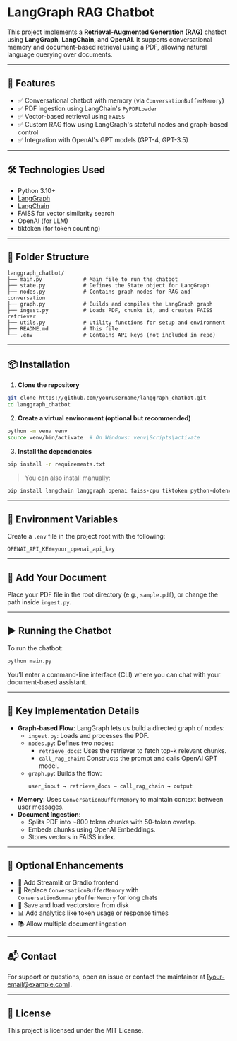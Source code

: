 
# LangGraph RAG Chatbot

This project implements a **Retrieval-Augmented Generation (RAG)** chatbot using **LangGraph**, **LangChain**, and **OpenAI**. It supports conversational memory and document-based retrieval using a PDF, allowing natural language querying over documents.

---

## 🚀 Features

- ✅ Conversational chatbot with memory (via `ConversationBufferMemory`)
- ✅ PDF ingestion using LangChain's `PyPDFLoader`
- ✅ Vector-based retrieval using `FAISS`
- ✅ Custom RAG flow using LangGraph's stateful nodes and graph-based control
- ✅ Integration with OpenAI's GPT models (GPT-4, GPT-3.5)

---

## 🛠️ Technologies Used

- Python 3.10+
- [LangGraph](https://github.com/langchain-ai/langgraph)
- [LangChain](https://github.com/langchain-ai/langchain)
- FAISS for vector similarity search
- OpenAI (for LLM)
- tiktoken (for token counting)

---

## 📁 Folder Structure

```
langgraph_chatbot/
├── main.py             # Main file to run the chatbot
├── state.py            # Defines the State object for LangGraph
├── nodes.py            # Contains graph nodes for RAG and conversation
├── graph.py            # Builds and compiles the LangGraph graph
├── ingest.py           # Loads PDF, chunks it, and creates FAISS retriever
├── utils.py            # Utility functions for setup and environment
├── README.md           # This file
└── .env                # Contains API keys (not included in repo)
```

---

## 📦 Installation

1. **Clone the repository**

```bash
git clone https://github.com/yourusername/langgraph_chatbot.git
cd langgraph_chatbot
```

2. **Create a virtual environment (optional but recommended)**

```bash
python -m venv venv
source venv/bin/activate  # On Windows: venv\Scripts\activate
```

3. **Install the dependencies**

```bash
pip install -r requirements.txt
```

> You can also install manually:
```bash
pip install langchain langgraph openai faiss-cpu tiktoken python-dotenv
```

---

## 🔑 Environment Variables

Create a `.env` file in the project root with the following:

```
OPENAI_API_KEY=your_openai_api_key
```

---

## 📄 Add Your Document

Place your PDF file in the root directory (e.g., `sample.pdf`), or change the path inside `ingest.py`.

---

## ▶️ Running the Chatbot

To run the chatbot:

```bash
python main.py
```

You’ll enter a command-line interface (CLI) where you can chat with your document-based assistant.

---

## 🧠 Key Implementation Details

- **Graph-based Flow**: LangGraph lets us build a directed graph of nodes:
  - `ingest.py`: Loads and processes the PDF.
  - `nodes.py`: Defines two nodes:
    - `retrieve_docs`: Uses the retriever to fetch top-k relevant chunks.
    - `call_rag_chain`: Constructs the prompt and calls OpenAI GPT model.
  - `graph.py`: Builds the flow:
    ```
    user_input → retrieve_docs → call_rag_chain → output
    ```
- **Memory**: Uses `ConversationBufferMemory` to maintain context between user messages.
- **Document Ingestion**:
  - Splits PDF into ~800 token chunks with 50-token overlap.
  - Embeds chunks using OpenAI Embeddings.
  - Stores vectors in FAISS index.

---

## 🧩 Optional Enhancements

- 🔧 Add Streamlit or Gradio frontend
- 🧠 Replace `ConversationBufferMemory` with `ConversationSummaryBufferMemory` for long chats
- 💾 Save and load vectorstore from disk
- 📊 Add analytics like token usage or response times
- 📚 Allow multiple document ingestion

---

## 📬 Contact

For support or questions, open an issue or contact the maintainer at [your-email@example.com].

---

## 📜 License

This project is licensed under the MIT License.
